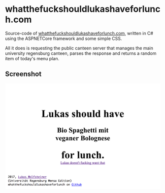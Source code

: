 # whatthefuckshouldlukashaveforlunch.com

Source-code of [whatthefuckshouldlukashaveforlunch.com](http://whatthefuckshouldlukashaveforlunch.com), written in C# using the ASPNETCore framework and some simple CSS.

All it does is requesting the public canteen server that manages the main university regensburg canteen, parses the response and returns a random item of today's menu plan.

## Screenshot

![screenshot](screenshot.png)
